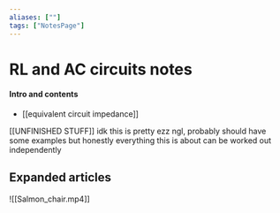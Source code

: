 ```yaml
---
aliases: [""]
tags: ["NotesPage"]
---
```


# RL and AC circuits notes

#### Intro and contents
- [[equivalent circuit impedance]] 
  
[[UNFINISHED STUFF]]
idk this is pretty ezz ngl, probably should have some examples but honestly everything this is about can be worked out independently

## Expanded articles
![[Salmon_chair.mp4]]